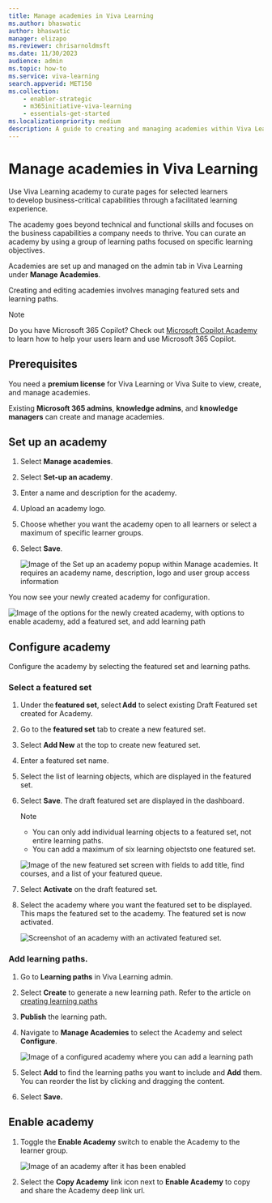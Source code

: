 ```yaml
---
title: Manage academies in Viva Learning
ms.author: bhaswatic
author: bhaswatic
manager: elizapo
ms.reviewer: chrisarnoldmsft
ms.date: 11/30/2023
audience: admin
ms.topic: how-to
ms.service: viva-learning
search.appverid: MET150
ms.collection: 
    - enabler-strategic
    - m365initiative-viva-learning
    - essentials-get-started
ms.localizationpriority: medium
description: A guide to creating and managing academies within Viva Learning. 
---
```


# Manage academies in Viva Learning

Use Viva Learning academy to curate pages for selected learners to develop business-critical capabilities through a facilitated learning experience. 

The academy goes beyond technical and functional skills and focuses on the business capabilities a company needs to thrive. You can curate an academy by using a group of learning paths focused on specific learning objectives. 

Academies are set up and managed on the admin tab in Viva Learning under **Manage Academies**. 

Creating and editing academies involves managing featured sets and learning paths. 

>[!NOTE]
> Do you have Microsoft 365 Copilot? Check out [Microsoft Copilot Academy](academy-copilot.md) to learn how to help your users learn and use Microsoft 365 Copilot.

## Prerequisites 

You need a **premium license** for Viva Learning or Viva Suite to view, create, and manage academies.

Existing **Microsoft 365 admins**, **knowledge admins**, and **knowledge managers** can create and manage academies.


## Set up an academy

1. Select **Manage academies**.

1. Select **Set-up an academy**.

1. Enter a name and description for the academy.
 
1. Upload an academy logo.

1. Choose whether you want the academy open to all learners or select a maximum of specific learner groups. 

1. Select **Save**.

   ![Image of the Set up an academy popup within Manage academies. It requires an academy name, description, logo and user group access information](/viva/media/learning/academy-1.png)

You now see your newly created academy for configuration.

![Image of the options for the newly created academy, with options to enable academy, add a featured set, and add learning path](/viva/media/learning/academy-2.png)

## Configure academy

Configure the academy by selecting the featured set and learning paths. 

### Select a featured set

1. Under the **featured set**, select **Add** to select existing Draft Featured set created for Academy. 

2. Go to the **featured set** tab to create a new featured set. 

3. Select **Add New** at the top to create new featured set. 

4. Enter a featured set name. 

5. Select the list of learning objects, which are displayed in the featured set.

6. Select **Save**. The draft featured set are displayed in the dashboard. 
   >[!NOTE]
   >- You can only add individual learning objects to a featured set, not entire learning paths. 
   >- You can add a maximum of six learning objectsto one featured set. 

   ![Image of the new featured set screen with fields to add title, find courses, and a list of your featured queue.](/viva/media/learning/academy-3.png)

7. Select **Activate** on the draft featured set.

1. Select the academy where you want the featured set to be displayed.
   This maps the featured set to the academy. The featured set is now activated.
    
   ![Screenshot of an academy with an activated featured set.](/viva/media/learning/academy-4.png)

### Add learning paths. 

1. Go to **Learning paths** in Viva Learning admin. 

1. Select **Create** to generate a new learning path. Refer to the article on [creating learning paths](/viva/learning/creating-learning-paths) 

1. **Publish** the learning path.

1. Navigate to **Manage Academies** to select the Academy and select **Configure**. 

   ![Image of a configured academy where you can add a learning path](/viva/media/learning/academy-5.png)

1. Select **Add** to find the learning paths you want to include and **Add** them. You can reorder the list by clicking and dragging the content.

1. Select **Save.**

## Enable academy

1. Toggle the **Enable Academy** switch to enable the Academy to the learner group.

   ![Image of an academy after it has been enabled](/viva/media/learning/academy-6.png)

2. Select the **Copy Academy** link icon next to **Enable Academy** to copy and share the Academy deep link url.

